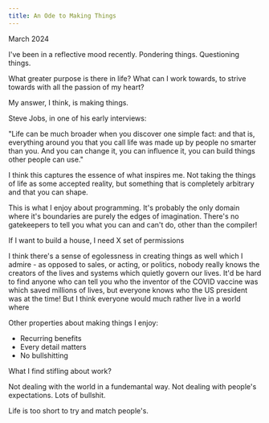 ```yaml
---
title: An Ode to Making Things
---
```


March 2024

I've been in a reflective mood recently. Pondering things. Questioning things.

What greater purpose is there in life? What can I work towards, to strive towards with all the passion of my heart?

My answer, I think, is making things.

Steve Jobs, in one of his early interviews:

"Life can be much broader when you discover one simple fact: and that is, everything around you that you call life was made up by people no smarter than you. And you can change it, you can influence it, you can build things other people can use."

I think this captures the essence of what inspires me. Not taking the things of life as some accepted reality, but something that is completely arbitrary and that you can shape.

This is what I enjoy about programming. It's probably the only domain where it's boundaries are purely the edges of imagination. There's no gatekeepers to tell you what you can and can't do, other than the compiler!

If I want to build a house, I need X set of permissions

I think there's a sense of egolessness in creating things as well which I admire - as opposed to sales, or acting, or politics, nobody really knows the creators of the lives and systems which quietly govern our lives. It'd be hard to find anyone who can tell you who the inventor of the COVID vaccine was which saved millions of lives, but everyone knows who the US president was at the time! But I think everyone would much rather live in a world where

Other properties about making things I enjoy:

- Recurring benefits
- Every detail matters
- No bullshitting

What I find stifling about work?

Not dealing with the world in a fundemantal way. Not dealing with people's expectations. Lots of bullshit.

Life is too short to try and match people's.
